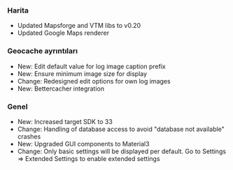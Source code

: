 ### Harita
- Updated Mapsforge and VTM libs to v0.20
- Updated Google Maps renderer

### Geocache ayrıntıları
- New: Edit default value for log image caption prefix
- New: Ensure minimum image size for display
- Change: Redesigned edit options for own log images
- New: Bettercacher integration

### Genel
- New: Increased target SDK to 33
- Change: Handling of database access to avoid "database not available" crashes
- New: Upgraded GUI components to Material3
- Change: Only basic settings will be displayed per default. Go to Settings => Extended Settings to enable extended settings
